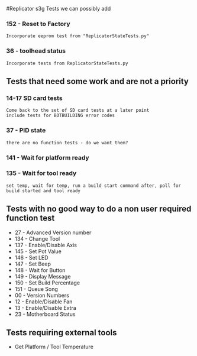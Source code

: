 #Replicator s3g Tests we can possibly add


### 152 - Reset to Factory
    Incorporate eeprom test from "ReplicatorStateTests.py"

### 36 - toolhead status
    Incorporate tests from ReplicatorStateTests.py


## Tests that need some work and are not a priority

### 14-17 SD card tests
    Come back to the set of SD card tests at a later point
    include tests for BOTBUILDING error codes

### 37 - PID state
    there are no function tests - do we want them?

### 141 - Wait for platform ready
### 135 - Wait for tool ready
    set temp, wait for temp, run a build start command after, poll for build started and tool ready

## Tests with no good way to do a non user required function test

* 27 - Advanced Version number
* 134 - Change Tool
* 137 - Enable/Disable Axis
* 145 - Set Pot Value
* 146 - Set LED
* 147 - Set Beep
* 148 - Wait for Button
* 149 - Display Message
* 150 - Set Build Percentage
* 151 - Queue Song
* 00  - Version Numbers
* 12 - Enable/Disable Fan
* 13 - Enable/Disable Extra
* 23 - Motherboard Status

## Tests requiring external tools

* Get Platform / Tool Temperature

